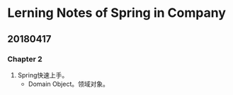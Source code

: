 # Lerning Notes of Spring in Company

## 20180417
### Chapter 2
1. Spring快速上手。
    - Domain Object。领域对象。
    











